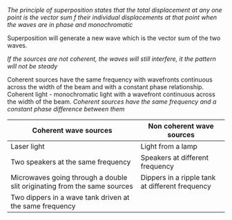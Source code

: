*The principle of superposition states that the total displacement at any one point is the vector sum f their individual displacements at that point when the waves are in phase and monochromatic*

Superposition will generate a new wave which is the vector sum of the two waves.

*If the sources are not coherent, the waves will still interfere, it the pattern will not be steady*

Coherent sources have the same frequency with wavefronts continuous across the width of the beam and with a constant phase relationship. Coherent light - monochromatic light with a wavefront continuous across the width of the beam. *Coherent sources have the same frequency and a constant phase difference between them*

| Coherent wave sources | Non coherent wave sources |
| ---- | ---- |
| Laser light | Light from a lamp |
| Two speakers at the same frequency | Speakers at different frequency  |
| Microwaves going through a double slit originating from the same sources  | Dippers in a ripple tank at different frequency  |
| Two dippers in a wave tank driven at the same frequency |  |